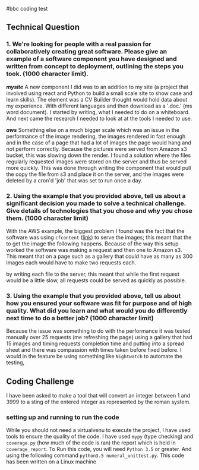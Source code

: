 #bbc coding test

## Technical Question
### 1. We're looking for people with a real passion for collaboratively creating great software. Please give an example of a software component you have designed and written from concept to deployment, outlining the steps you took. (1000 character limit).
***mysite***
A new component I did was to an addition to my site (a project that involved using react and Python to build a small scale site to show case and learn skills). The element was a CV Builder thought would hold data about my experience. With different languages and then download as a '.doc.' (ms word document). I started by writing, what I needed to do on a whiteboard. And next came the research I needed to look at at the tools I needed to use.

***aws***
Something else on a much bigger scale which was an issue in the performance of the image rendering, the images rendered in fast enough and in the case of a page that had a lot of images the page would hang and not perform correctly. Because the pictures were served from Amazon s3 bucket, this was slowing down the render. I found a solution where the files regularly requested images were stored on the server and thus be served more quickly. This was done through writing the component that would pull the copy the file from s3 and place it on the server, and the images were deleted by a cron'd 'job' that was set to run once a day.

### 2. Using the example that you provided above, tell us about a significant decision you made to solve a technical challenge. Give details of technologies that you chose and why you chose them. (1000 character limit)
With the AWS  example, the biggest problem I found was the fact that the software was using `cfcontent` ([link](http://openbd.org/manual/?/tag/CFCONTENT)) to serve the images; this meant that the to get the image the following happens. Because of the way this setup worked the software was making a request and then one to Amazon s3. This meant that on a page such as a gallery that could have as many as 300 images each would have to make two requests each.

by writing each file to the server, this meant that while the first request would be a little slow, all requests could be served as quickly as possible.

### 3. Using the example that you provided above, tell us about how you ensured your software was fit for purpose and of high quality. What did you learn and what would you do differently next time to do a better job? (1000 character limit)
Because the issue was something to do with the performance it was tested manually over 25 requests (me refreshing the page) using a gallery that had 15 images and timing requests completion time and putting into a spread sheet and there was compassion with times taken before fixed before. I would in the feature be using something like `Nightwatch` to automate the testing,

## Coding Challenge
I have been asked to make a tool that will convert an integer between 1 and 3999 to a sting of the entered integer as represented by the roman system.

### setting up and running to run the code
While you should not need a virtualvenu to execute the project, I have used tools to ensure the quality of the code. I have used `mypy` (type checking) and `coverage.py` (how much of the code is ran) the report which is held in `coverage_report`. To Run this code, you will need `Python 3.5` or greater. And using the following command `python3.5 numeral_unittest.py`. This code has been written on a Linux machine
